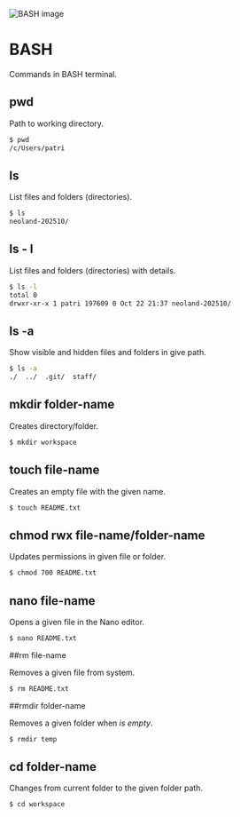 ![BASH image](https://rsg-ecuador.github.io/unix.bioinfo.rsgecuador/_images/bash.png)

# BASH

Commands in BASH terminal.

## pwd

Path to working directory.

```bash
$ pwd
/c/Users/patri
```

## ls

List files and folders (directories).

```bash
$ ls
neoland-202510/
```

## ls - l

List files and folders (directories) with details.

```bash
$ ls -l
total 0
drwxr-xr-x 1 patri 197609 0 Oct 22 21:37 neoland-202510/
```

## ls -a

Show visible and hidden files and folders in give path.

```bash
$ ls -a
./  ../  .git/  staff/
```

## mkdir folder-name

Creates directory/folder.

```bash
$ mkdir workspace
```

## touch file-name

Creates an empty file with the given name.

```bash
$ touch README.txt
```

## chmod rwx file-name/folder-name

Updates permissions in given file or folder.

```bash
$ chmod 700 README.txt
```

## nano file-name

Opens a given file in the Nano editor.

```bash
$ nano README.txt
```

##rm file-name

Removes a given file from system.

```bash
$ rm README.txt
```

##rmdir folder-name

Removes a given folder when _is empty_.

```bash
$ rmdir temp
```

## cd folder-name

Changes from current folder to the given folder path.

```bash
$ cd workspace
```
